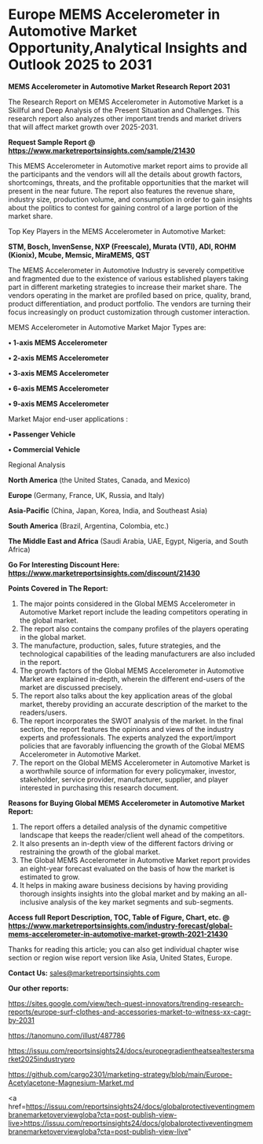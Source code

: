 # Europe MEMS Accelerometer in Automotive Market Opportunity,Analytical Insights and Outlook 2025 to 2031

<strong>MEMS Accelerometer in Automotive Market Research Report 2031</strong>

The Research Report on MEMS Accelerometer in Automotive Market is a Skillful and Deep Analysis of the Present Situation and Challenges. This research report also analyzes other important trends and market drivers that will affect market growth over 2025-2031.

<strong>Request Sample Report @ <a href=https://www.marketreportsinsights.com/sample/21430>https://www.marketreportsinsights.com/sample/21430</a></strong>

This MEMS Accelerometer in Automotive market report aims to provide all the participants and the vendors will all the details about growth factors, shortcomings, threats, and the profitable opportunities that the market will present in the near future. The report also features the revenue share, industry size, production volume, and consumption in order to gain insights about the politics to contest for gaining control of a large portion of the market share.

Top Key Players in the MEMS Accelerometer in Automotive Market:

<strong>STM, Bosch, InvenSense, NXP (Freescale), Murata (VTI), ADI, ROHM (Kionix), Mcube, Memsic, MiraMEMS, QST</strong>

The MEMS Accelerometer in Automotive Industry is severely competitive and fragmented due to the existence of various established players taking part in different marketing strategies to increase their market share. The vendors operating in the market are profiled based on price, quality, brand, product differentiation, and product portfolio. The vendors are turning their focus increasingly on product customization through customer interaction.

MEMS Accelerometer in Automotive Market Major Types are:

<strong>• 1-axis MEMS Accelerometer

• 2-axis MEMS Accelerometer

• 3-axis MEMS Accelerometer

• 6-axis MEMS Accelerometer

• 9-axis MEMS Accelerometer</strong>

Market Major end-user applications :

<strong>• Passenger Vehicle

• Commercial Vehicle</strong>

Regional Analysis

</u><strong><b>North America</b></strong> (the United States, Canada, and Mexico)

<strong><b>Europe </b></strong>(Germany, France, UK, Russia, and Italy)

<strong><b>Asia-Pacific</b></strong> (China, Japan, Korea, India, and Southeast Asia)

<strong><b>South America</b></strong> (Brazil, Argentina, Colombia, etc.)

<strong><b>The Middle East and Africa</b></strong> (Saudi Arabia, UAE, Egypt, Nigeria, and South Africa)

<strong>Go For Interesting Discount Here: <a href=https://www.marketreportsinsights.com/discount/21430>https://www.marketreportsinsights.com/discount/21430</a></strong>

<strong>Points Covered in The Report:</strong>
<ol>
  <li>The major points considered in the Global MEMS Accelerometer in Automotive Market report include the leading competitors operating in the global market.</li>
  <li>The report also contains the company profiles of the players operating in the global market.</li>
  <li>The manufacture, production, sales, future strategies, and the technological capabilities of the leading manufacturers are also included in the report.</li>
  <li>The growth factors of the Global MEMS Accelerometer in Automotive Market are explained in-depth, wherein the different end-users of the market are discussed precisely.</li>
  <li>The report also talks about the key application areas of the global market, thereby providing an accurate description of the market to the readers/users.</li>
  <li>The report incorporates the SWOT analysis of the market. In the final section, the report features the opinions and views of the industry experts and professionals. The experts analyzed the export/import policies that are favorably influencing the growth of the Global MEMS Accelerometer in Automotive Market.</li>
  <li>The report on the Global MEMS Accelerometer in Automotive Market is a worthwhile source of information for every policymaker, investor, stakeholder, service provider, manufacturer, supplier, and player interested in purchasing this research document.</li>
</ol>
<strong>Reasons for Buying Global MEMS Accelerometer in Automotive Market Report:</strong>

<ol>
  <li>The report offers a detailed analysis of the dynamic competitive landscape that keeps the reader/client well ahead of the competitors.</li>
  <li>It also presents an in-depth view of the different factors driving or restraining the growth of the global market.</li>
  <li>The Global MEMS Accelerometer in Automotive Market report provides an eight-year forecast evaluated on the basis of how the market is estimated to grow.</li>
  <li>It helps in making aware business decisions by having providing thorough insights insights into the global market and by making an all-inclusive analysis of the key market segments and sub-segments.</li>
</ol>
<strong>Access full Report Description, TOC, Table of Figure, Chart, etc. @ <a href=https://www.marketreportsinsights.com/industry-forecast/global-mems-accelerometer-in-automotive-market-growth-2021-21430>https://www.marketreportsinsights.com/industry-forecast/global-mems-accelerometer-in-automotive-market-growth-2021-21430</a></strong>


Thanks for reading this article; you can also get individual chapter wise section or region wise report version like Asia, United States, Europe.

<strong>Contact Us:</strong>
sales@marketreportsinsights.com

<strong>Our other reports:</strong>

<a href=https://sites.google.com/view/tech-quest-innovators/trending-research-reports/europe-surf-clothes-and-accessories-market-to-witness-xx-cagr-by-2031>https://sites.google.com/view/tech-quest-innovators/trending-research-reports/europe-surf-clothes-and-accessories-market-to-witness-xx-cagr-by-2031</a>

<a href=https://tanomuno.com/illust/487786>https://tanomuno.com/illust/487786</a>

<a href=https://issuu.com/reportsinsights24/docs/europegradientheatsealtestersmarket2025industrypro>https://issuu.com/reportsinsights24/docs/europegradientheatsealtestersmarket2025industrypro</a>

<a href=https://github.com/cargo2301/marketing-strategy/blob/main/Europe-Acetylacetone-Magnesium-Market.md>https://github.com/cargo2301/marketing-strategy/blob/main/Europe-Acetylacetone-Magnesium-Market.md</a>

<a href=https://issuu.com/reportsinsights24/docs/globalprotectiveventingmembranemarketoverviewgloba?cta=post-publish-view-live>https://issuu.com/reportsinsights24/docs/globalprotectiveventingmembranemarketoverviewgloba?cta=post-publish-view-live</a>"
